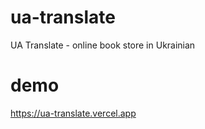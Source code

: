 # ua-translate
UA Translate -  online book store in Ukrainian

# demo

https://ua-translate.vercel.app

